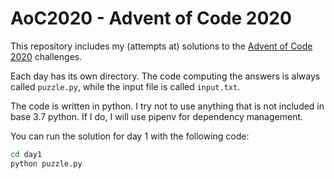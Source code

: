 # AoC2020 - Advent of Code 2020

This repository includes my (attempts at) solutions to the [Advent of Code 2020](https://adventofcode.com/2020) 
challenges.

Each day has its own directory. The code computing the answers is always called `puzzle.py`, while the input file is 
called `input.txt`.

The code is written in python. I try not to use anything that is not included in base 3.7 python. If I do, I  will use 
pipenv for dependency management.

You can run the solution for day 1 with the following code:
```bash
cd day1
python puzzle.py
```